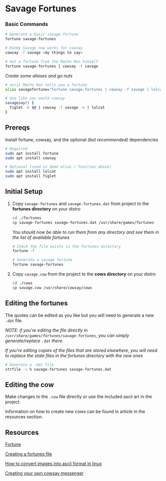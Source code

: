 # Savage Fortunes

### Basic Commands 

```bash
# Generate a basic savage fortune
fortune savage-fortunes

# Randy Savage now works for cowsay
cowsay -f savage <my things to say>

# Get a fortune from the Macho Man himself
fortune savage-fortunes | cowsay -f savage
```
_Create some aliases and go nuts_

```bash
# ascii Macho Man tells you a fortune
alias savagefortune="fortune savage-fortunes | cowsay -f savage | lolcat"

# Use like you would cowsay
savagesay() {
  figlet -k $@ | cowsay -f savage -n | lolcat
}
```
## Prereqs

Install fortune, cowsay, and the optional _(but recommended)_ dependencies 

```bash
# Required
sudo apt install fortune
sudo apt install cowsay

# Optional (used in demo alias / function above)
sudo apt install lolcat
sudo apt install figlet
```

## Initial Setup
1. Copy `savage-fortunes` and `savage-fortunes.dat` from project to the **fortunes directory** on your distro

    ```bash
    cd ./fortunes
    cp savage-fortunes savage-fortunes.dat /usr/share/games/fortunes
    ```

    _You should now be able to run them from any directory and see them in the list of available fortunes_

    ```bash
    # Check the file exists in the fortunes directory
    fortune -f 

    # Generate a savage fortune
    fortune savage-fortunes
    ```
1. Copy `savage.cow` from the project to the **cows directory** on your distro

    ```bash
    cd ./cows
    cp savage.cow /usr/share/cowsay/cows
    ```

## Editing the fortunes
The quotes can be edited as you like but you will need to generate a new `.dat` file. 

_NOTE: if you're editing the file directly in `/usr/share/games/fortunes/savage-fortunes`, you can simply generate/replace `.dat` there._

_If you're editing copies of the files that are stored elsewhere, you will need to replace the stale files in the fortunes directory with the new ones_

```bash
# Generate a .dat file
strfile -c % savage-fortunes savage-fortunes.dat
```
## Editing the cow
Make changes to the `.cow` file directly or use the included ascii art in the project. 

Information on how to create new cows can be found in article in the resources section. 

## Resources
[Fortune](https://linux.die.net/man/6/fortune)

[Creating a fortunes file](https://askubuntu.com/questions/36523/creating-a-fortunes-file)

[How to convert images into ascii format in linux](https://ostechnix.com/how-to-convert-images-into-ascii-format-in-linux/)

[Creating your own cowsay messenger](https://www.networkworld.com/article/3601114/creating-your-own-cowsay-messenger.html)